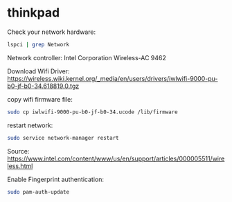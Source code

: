 # thinkpad

Check your network hardware:
```bash
lspci | grep Network
```

Network controller: Intel Corporation Wireless-AC 9462

Download Wifi Driver: https://wireless.wiki.kernel.org/_media/en/users/drivers/iwlwifi-9000-pu-b0-jf-b0-34.618819.0.tgz

copy wifi firmware file:
```bash
sudo cp iwlwifi-9000-pu-b0-jf-b0-34.ucode /lib/firmware
```

restart network:
```bash
sudo service network-manager restart
```

Source: https://www.intel.com/content/www/us/en/support/articles/000005511/wireless.html


Enable Fingerprint authentication:
```bash
sudo pam-auth-update
```
